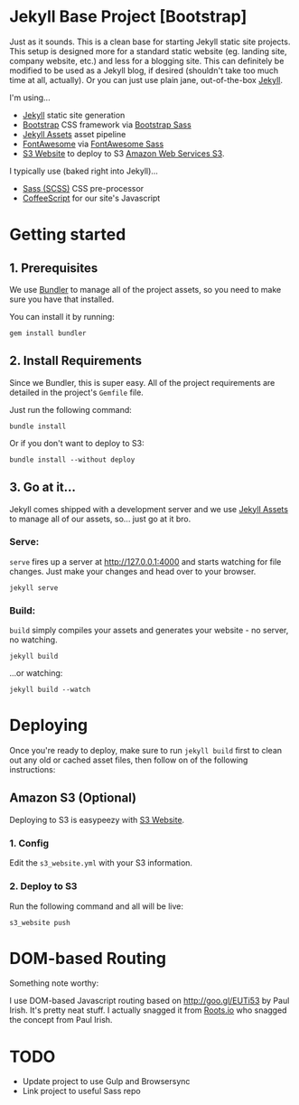 # Jekyll Base Project [Bootstrap]

Just as it sounds. This is a clean base for starting Jekyll static site projects. This setup is designed more for a
standard static website (eg. landing site, company website, etc.) and less for a blogging site. This can definitely
be modified to be used as a Jekyll blog, if desired (shouldn't take too much time at all, actually). Or you can just
use plain jane, out-of-the-box [Jekyll](http://jekyllrb.com/).

I'm using...
- [Jekyll](http://jekyllrb.com/) static site generation
- [Bootstrap](http://getbootstrap.com/) CSS framework via [Bootstrap Sass](https://github.com/twbs/bootstrap-sass)
- [Jekyll Assets](https://github.com/ixti/jekyll-assets) asset pipeline
- [FontAwesome](http://fortawesome.github.io/Font-Awesome/) via [FontAwesome Sass](https://github.com/FortAwesome/font-awesome-sass)
- [S3 Website](https://github.com/laurilehmijoki/s3_website) to deploy to S3 [Amazon Web Services S3](http://aws.amazon.com/s3/).

I typically use (baked right into Jekyll)...
- [Sass (SCSS)](http://sass-lang.com/) CSS pre-processor
- [CoffeeScript](http://coffeescript.org/) for our site's Javascript

# Getting started

## 1. Prerequisites

We use [Bundler](http://bundler.io/) to manage all of the project assets, so you need to make sure you have that installed.

You can install it by running:

```
gem install bundler
```

## 2. Install Requirements

Since we Bundler, this is super easy. All of the project requirements are detailed in the project's `Gemfile` file.

Just run the following command:

```
bundle install
```

Or if you don't want to deploy to S3:

```
bundle install --without deploy
```


## 3. Go at it...

Jekyll comes shipped with a development server and we use [Jekyll Assets](https://github.com/ixti/jekyll-assets) to manage all of our assets, so... just go at it bro.

### Serve:

`serve` fires up a server at http://127.0.0.1:4000 and starts watching for file changes. Just make your changes and head over to your browser.

```
jekyll serve
```

### Build:

`build` simply compiles your assets and generates your website - no server, no watching.

```
jekyll build
```

...or watching:

```
jekyll build --watch
```

# Deploying

Once you're ready to deploy, make sure to run `jekyll build` first to clean out any old or cached asset files, then follow on of the following instructions:

## Amazon S3 (Optional)

Deploying to S3 is easypeezy with [S3 Website](https://github.com/laurilehmijoki/s3_website).

### 1. Config

Edit the `s3_website.yml` with your S3 information.

### 2. Deploy to S3

Run the following command and all will be live:

```
s3_website push
```

# DOM-based Routing

Something note worthy:

I use DOM-based Javascript routing based on http://goo.gl/EUTi53 by Paul Irish. It's pretty neat stuff. I actually snagged it from [Roots.io](https://github.com/roots/roots/blob/master/assets/js/_main.js) who snagged the concept from Paul Irish.

# TODO

- Update project to use Gulp and Browsersync
- Link project to useful Sass repo
